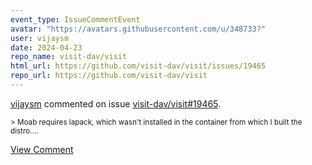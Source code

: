 ```yaml
---
event_type: IssueCommentEvent
avatar: "https://avatars.githubusercontent.com/u/348733?"
user: vijaysm
date: 2024-04-23
repo_name: visit-dav/visit
html_url: https://github.com/visit-dav/visit/issues/19465
repo_url: https://github.com/visit-dav/visit
---
```


<a href='https://github.com/vijaysm' target='_blank'>vijaysm</a> commented on issue <a href='https://github.com/visit-dav/visit/issues/19465' target='_blank'>visit-dav/visit#19465</a>.

<small>> Moab requires lapack, which wasn't installed in the container from which I built the distro....</small>

<a href='https://github.com/visit-dav/visit/issues/19465' target='_blank'>View Comment</a>